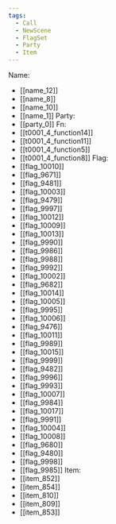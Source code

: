 ```yaml
---
tags:
  - Call
  - NewScene
  - FlagSet
  - Party
  - Item
---
```

Name:
- [[name_12]]
- [[name_8]]
- [[name_10]]
- [[name_1]]
Party:
- [[party_0]]
Fn:
- [[t0001_4_function14]]
- [[t0001_4_function11]]
- [[t0001_4_function5]]
- [[t0001_4_function8]]
Flag:
- [[flag_10010]]
- [[flag_9671]]
- [[flag_9481]]
- [[flag_10003]]
- [[flag_9479]]
- [[flag_9997]]
- [[flag_10012]]
- [[flag_10009]]
- [[flag_10013]]
- [[flag_9990]]
- [[flag_9986]]
- [[flag_9988]]
- [[flag_9992]]
- [[flag_10002]]
- [[flag_9682]]
- [[flag_10014]]
- [[flag_10005]]
- [[flag_9995]]
- [[flag_10006]]
- [[flag_9476]]
- [[flag_10011]]
- [[flag_9989]]
- [[flag_10015]]
- [[flag_9999]]
- [[flag_9482]]
- [[flag_9996]]
- [[flag_9993]]
- [[flag_10007]]
- [[flag_9984]]
- [[flag_10017]]
- [[flag_9991]]
- [[flag_10004]]
- [[flag_10008]]
- [[flag_9680]]
- [[flag_9480]]
- [[flag_9998]]
- [[flag_9985]]
Item:
- [[item_852]]
- [[item_854]]
- [[item_810]]
- [[item_809]]
- [[item_853]]
